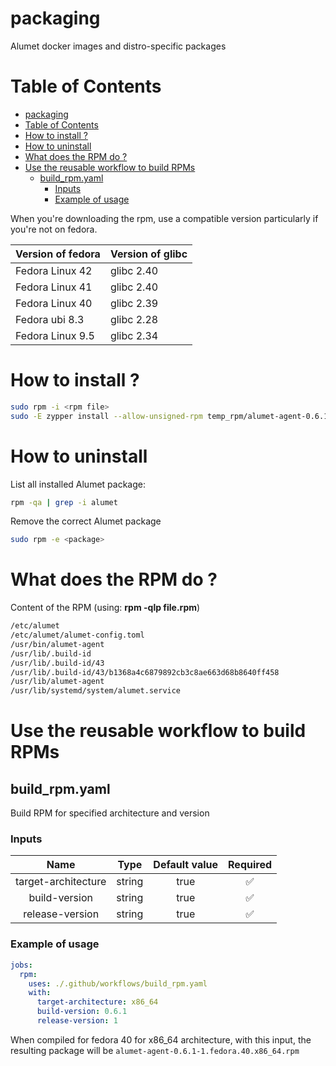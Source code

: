 # packaging

Alumet docker images and distro-specific packages

# Table of Contents

- [packaging](#packaging)
- [Table of Contents](#table-of-contents)
- [How to install ?](#how-to-install-)
- [How to uninstall](#how-to-uninstall)
- [What does the RPM do ?](#what-does-the-rpm-do-)
- [Use the reusable workflow to build RPMs](#use-the-reusable-workflow-to-build-rpms)
  - [build\_rpm.yaml](#build_rpmyaml)
    - [Inputs](#inputs)
    - [Example of usage](#example-of-usage)

When you're downloading the rpm, use a compatible version
particularly if you're not on fedora.

| Version of fedora   | Version of glibc  |
|-------------------  |-----------------  |
| Fedora Linux 42     | glibc 2.40        |
| Fedora Linux 41     | glibc 2.40        |
| Fedora Linux 40     | glibc 2.39        |
| Fedora ubi 8.3        | glibc 2.28        |
| Fedora Linux 9.5    | glibc 2.34        |

# How to install ?

```bash
sudo rpm -i <rpm file>
sudo -E zypper install --allow-unsigned-rpm temp_rpm/alumet-agent-0.6.1-1.fedora.40.x86_64.rpm
```

# How to uninstall

List all installed Alumet package:

```bash
rpm -qa | grep -i alumet
```

Remove the correct Alumet package

```bash
sudo rpm -e <package>
```

# What does the RPM do ?

Content of the RPM (using: **rpm -qlp file.rpm**)

```bash
/etc/alumet
/etc/alumet/alumet-config.toml
/usr/bin/alumet-agent
/usr/lib/.build-id
/usr/lib/.build-id/43
/usr/lib/.build-id/43/b1368a4c6879892cb3c8ae663d68b8640ff458
/usr/lib/alumet-agent
/usr/lib/systemd/system/alumet.service
```

# Use the reusable workflow to build RPMs

## build_rpm.yaml

Build RPM for specified architecture and version
  
### Inputs

|          Name           |   Type   | Default value | Required |
| :---------------------: | :------: | :-----------: | :------: |
|   target-architecture   |  string  |     true      |    ✅    |
|   build-version         |  string  |     true      |    ✅    |
|   release-version       |  string  |     true      |    ✅    |

### Example of usage

```yaml
jobs:
  rpm:
    uses: ./.github/workflows/build_rpm.yaml
    with:
      target-architecture: x86_64
      build-version: 0.6.1
      release-version: 1
```

When compiled for fedora 40 for x86_64 architecture, with this input, the resulting package will be
`alumet-agent-0.6.1-1.fedora.40.x86_64.rpm`
